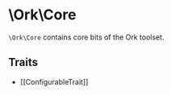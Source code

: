 # \Ork\Core

`\Ork\Core` contains core bits of the Ork toolset.

## Traits

* [[ConfigurableTrait]]
